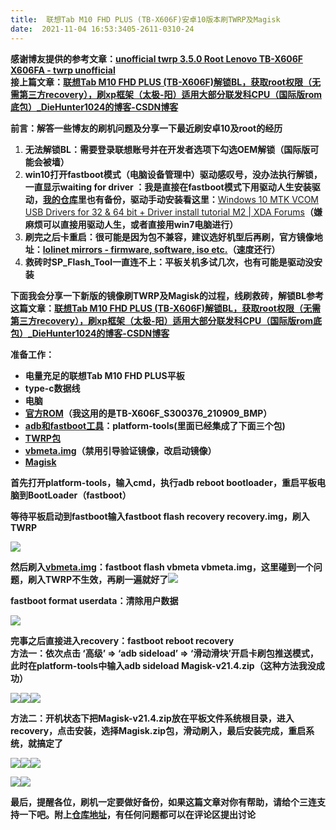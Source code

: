 ```yaml
---
title:  联想Tab M10 FHD PLUS (TB-X606F)安卓10版本刷TWRP及Magisk 
date:  2021-11-04 16:53:3405-2611-0310-24 
---
```

**感谢博友提供的参考文章：[unofficial twrp 3.5.0 Root Lenovo TB-X606F X606FA - twrp unofficial](https://unofficialtwrp.com/twrp-3-5-0-root-lenovo-tb-x606f-x606fa/)  
接上篇文章：[联想Tab M10 FHD PLUS (TB-X606F)解锁BL，获取root权限（无需第三方recovery），刷xp框架（太极-阳）适用大部分联发科CPU（国际版rom底包）\_DieHunter1024的博客-CSDN博客](https://blog.csdn.net/time_____/article/details/109294693)**

**前言：解答一些博友的刷机问题及分享一下最近刷安卓10及root的经历**

1. **无法解锁BL：需要登录联想账号并在开发者选项下勾选OEM解锁（国际版可能会被墙）**
2. **win10打开fastboot模式（电脑设备管理中）驱动感叹号，没办法执行解锁，一直显示waiting for driver ：我是直接在fastboot模式下用驱动人生安装驱动，[我的仓库](https://gitee.com/DieHunter/myCode/blob/master/%E5%88%B7%E6%9C%BA%E5%B7%A5%E5%85%B7/lenovo/%E5%AE%89%E5%8D%9310/Android%20ADB%20Interface_4.1.0.0_2021-11-04%2013%2040%2016.zip)里也有备份，驱动手动安装看这里：**[Windows 10 MTK VCOM USB Drivers for 32 & 64 bit + Driver install tutorial M2 | XDA Forums](https://forum.xda-developers.com/t/windows-10-mtk-vcom-usb-drivers-for-32-64-bit-driver-install-tutorial-m2.3267033/)**（嫌麻烦可以直接用驱动人生，或者直接用win7电脑进行）**
3. **刷完之后卡重启：很可能是因为包不兼容，建议选好机型后再刷，官方镜像地址：[lolinet mirrors - firmware, software, iso etc.](https://mirrors.lolinet.com/firmware/lenovo/Tab_M10_FHD_Plus_2nd_Gen/)（速度还行）**
4. **救砖时SP\_Flash\_Tool一直连不上：平板关机多试几次，也有可能是驱动没安装**

**下面我会分享一下新版的镜像刷TWRP及Magisk的过程，线刷救砖，解锁BL参考这篇文章：[联想Tab M10 FHD PLUS (TB-X606F)解锁BL，获取root权限（无需第三方recovery），刷xp框架（太极-阳）适用大部分联发科CPU（国际版rom底包）\_DieHunter1024的博客-CSDN博客](https://blog.csdn.net/time_____/article/details/109294693)**

**准备工作：**

* **电量充足的联想Tab M10 FHD PLUS平板**
* **type-c数据线**
* **电脑**
* **[官方ROM](https://mirrors.lolinet.com/firmware/lenovo/Tab_M10_FHD_Plus_2nd_Gen/TB-X606F/)（我这用的是TB-X606F\_S300376\_210909\_BMP）**
* **[adb和fastboot工具](https://gitee.com/DieHunter/myCode/tree/master/%E5%88%B7%E6%9C%BA%E5%B7%A5%E5%85%B7/lenovo/%E5%AE%89%E5%8D%9310/platform-tools)：platform-tools(里面已经集成了下面三个包)**
* **[TWRP包](https://gitee.com/DieHunter/myCode/blob/master/%E5%88%B7%E6%9C%BA%E5%B7%A5%E5%85%B7/lenovo/%E5%AE%89%E5%8D%9310/350%20Lenovo%20X606F%20X606FA.rar)**
* **[vbmeta.img](https://gitee.com/DieHunter/myCode/blob/master/%E5%88%B7%E6%9C%BA%E5%B7%A5%E5%85%B7/lenovo/%E5%AE%89%E5%8D%9310/vbmeta.zip)（禁用引导验证镜像，改启动镜像）**
* **[Magisk](https://gitee.com/DieHunter/myCode/blob/master/%E5%88%B7%E6%9C%BA%E5%B7%A5%E5%85%B7/lenovo/%E5%AE%89%E5%8D%9310/Magisk-v21.4.zip)**

**首先打开platform-tools，输入cmd，执行adb reboot bootloader，重启平板电脑到BootLoader（fastboot）**

**等待平板启动到fastboot输入fastboot flash recovery recovery.img，刷入TWRP**

![](https://img-blog.csdnimg.cn/402ca9fbb33a47e097cdaf56afc14216.png?x-oss-processimage/watermark,type_ZHJvaWRzYW5zZmFsbGJhY2s,shadow_50,text_Q1NETiBARGllSHVudGVyMTAyNA,size_20,color_FFFFFF,t_70,g_se,x_16)

**然后刷入[vbmeta.img](https://gitee.com/DieHunter/myCode/blob/master/%E5%88%B7%E6%9C%BA%E5%B7%A5%E5%85%B7/lenovo/%E5%AE%89%E5%8D%9310/vbmeta.zip)：fastboot flash vbmeta vbmeta.img，这里碰到一个问题，刷入TWRP不生效，再刷一遍就好了**![](https://img-blog.csdnimg.cn/b57e8109372a483a96f9c540cfe11a0f.png?x-oss-processimage/watermark,type_ZHJvaWRzYW5zZmFsbGJhY2s,shadow_50,text_Q1NETiBARGllSHVudGVyMTAyNA,size_20,color_FFFFFF,t_70,g_se,x_16)

**fastboot format userdata：清除用户数据**

![](https://img-blog.csdnimg.cn/d80277de29d0497ebbf953c8f3f3869e.png?x-oss-processimage/watermark,type_ZHJvaWRzYW5zZmFsbGJhY2s,shadow_50,text_Q1NETiBARGllSHVudGVyMTAyNA,size_20,color_FFFFFF,t_70,g_se,x_16)

**完事之后直接进入recovery：fastboot reboot recovery  
方法一：依次点击 ‘高级’ => ‘adb sideload’ => ‘滑动滑块’开启卡刷包推送模式，此时在platform-tools中输入adb sideload Magisk-v21.4.zip（这种方法我没成功）**

![](https://img-blog.csdnimg.cn/adf7e1313cd04948937459d9f309cdc5.png?x-oss-processimage/watermark,type_ZHJvaWRzYW5zZmFsbGJhY2s,shadow_50,text_Q1NETiBARGllSHVudGVyMTAyNA,size_13,color_FFFFFF,t_70,g_se,x_16)![](https://img-blog.csdnimg.cn/4fd39a454c914ca38e9527c06b825946.png?x-oss-processimage/watermark,type_ZHJvaWRzYW5zZmFsbGJhY2s,shadow_50,text_Q1NETiBARGllSHVudGVyMTAyNA,size_17,color_FFFFFF,t_70,g_se,x_16)![](https://img-blog.csdnimg.cn/8f2a0d0b9acc41fca871320fbebc67de.jpg?x-oss-processimage/watermark,type_ZHJvaWRzYW5zZmFsbGJhY2s,shadow_50,text_Q1NETiBARGllSHVudGVyMTAyNA,size_20,color_FFFFFF,t_70,g_se,x_16)

**方法二：开机状态下把Magisk-v21.4.zip放在平板文件系统根目录，进入recovery，点击安装，选择Magisk.zip包，滑动刷入，最后安装完成，重启系统，就搞定了**

![](https://img-blog.csdnimg.cn/f00fe340666e41f59f34f28bae3dc34d.png?x-oss-processimage/watermark,type_ZHJvaWRzYW5zZmFsbGJhY2s,shadow_50,text_Q1NETiBARGllSHVudGVyMTAyNA,size_13,color_FFFFFF,t_70,g_se,x_16)![](https://img-blog.csdnimg.cn/006c362115754332aa92f6ba255fe5d8.png?x-oss-processimage/watermark,type_ZHJvaWRzYW5zZmFsbGJhY2s,shadow_50,text_Q1NETiBARGllSHVudGVyMTAyNA,size_13,color_FFFFFF,t_70,g_se,x_16)![](https://img-blog.csdnimg.cn/5650c4370efa49f5a38dbbc16dbe0f15.png?x-oss-processimage/watermark,type_ZHJvaWRzYW5zZmFsbGJhY2s,shadow_50,text_Q1NETiBARGllSHVudGVyMTAyNA,size_13,color_FFFFFF,t_70,g_se,x_16)

![](https://img-blog.csdnimg.cn/b4cbaacf05714084872994ef0f359824.jpg?x-oss-processimage/watermark,type_ZHJvaWRzYW5zZmFsbGJhY2s,shadow_50,text_Q1NETiBARGllSHVudGVyMTAyNA,size_20,color_FFFFFF,t_70,g_se,x_16)![](https://img-blog.csdnimg.cn/52c92a1f82e14879ad3b919582a1a1dd.png?x-oss-processimage/watermark,type_ZHJvaWRzYW5zZmFsbGJhY2s,shadow_50,text_Q1NETiBARGllSHVudGVyMTAyNA,size_16,color_FFFFFF,t_70,g_se,x_16)

**最后，提醒各位，刷机一定要做好备份，如果这篇文章对你有帮助，请给个三连支持一下吧。附上[仓库地址](https://gitee.com/DieHunter/myCode/tree/master/%E5%88%B7%E6%9C%BA%E5%B7%A5%E5%85%B7/lenovo)，有任何问题都可以在评论区提出讨论**